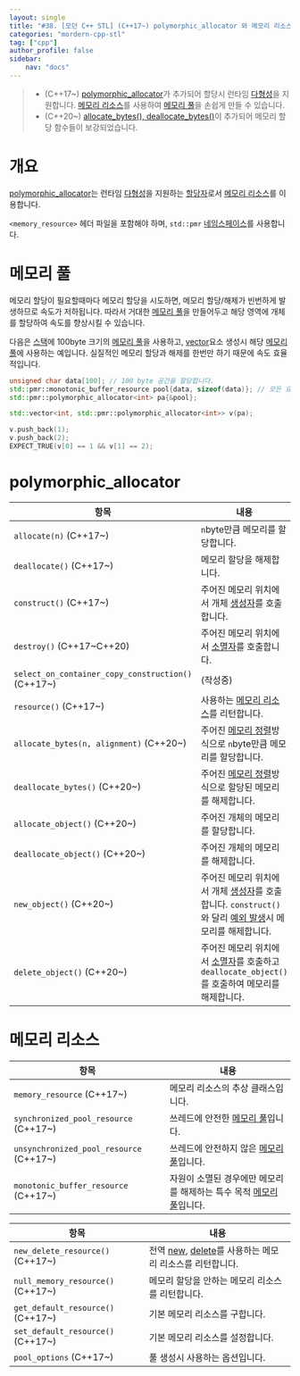 ```yaml
---
layout: single
title: "#38. [모던 C++ STL] (C++17~) polymorphic_allocator 와 메모리 리소스"
categories: "mordern-cpp-stl"
tag: ["cpp"]
author_profile: false
sidebar: 
    nav: "docs"
---
```


> * (C++17~) [polymorphic_allocator](https://tango1202.github.io/mordern-cpp-stl/mordern-cpp-stl-polymorphic_allocator/)가 추가되어 할당시 런타임 [다형성](https://tango1202.github.io/legacy-cpp-oop/legacy-cpp-oop-polymorphism/)을 지원합니다. [메모리 리소스](https://tango1202.github.io/mordern-cpp-stl/mordern-cpp-stl-polymorphic_allocator/#%EB%A9%94%EB%AA%A8%EB%A6%AC-%EB%A6%AC%EC%86%8C%EC%8A%A4)를 사용하여 [메모리 풀](https://tango1202.github.io/mordern-cpp-stl/mordern-cpp-stl-polymorphic_allocator/#%EB%A9%94%EB%AA%A8%EB%A6%AC-%ED%92%80)을 손쉽게 만들 수 있습니다.
> * (C++20~) [allocate_bytes(), deallocate_bytes()](https://tango1202.github.io/mordern-cpp-stl/mordern-cpp-stl-polymorphic_allocator/#polymorphic_allocator)이 추가되어 메모리 할당 함수들이 보강되었습니다.

# 개요

[polymorphic_allocator](https://tango1202.github.io/mordern-cpp-stl/mordern-cpp-stl-polymorphic_allocator/)는 런타임 [다형성](https://tango1202.github.io/legacy-cpp-oop/legacy-cpp-oop-polymorphism/)을 지원하는 [할당자](https://tango1202.github.io/mordern-cpp-stl/mordern-cpp-stl-memory/#%ED%95%A0%EB%8B%B9%EC%9E%90)로서 [메모리 리소스](https://tango1202.github.io/mordern-cpp-stl/mordern-cpp-stl-polymorphic_allocator/#%EB%A9%94%EB%AA%A8%EB%A6%AC-%EB%A6%AC%EC%86%8C%EC%8A%A4)를 이용합니다.

`<memory_resource>` 헤더 파일을 포함해야 하며, `std::pmr` [네임스페이스](https://tango1202.github.io/legacy-cpp-guide/legacy-cpp-guide-namespace/)를 사용합니다.

# 메모리 풀

메모리 할당이 필요할때마다 메모리 할당을 시도하면, 메모리 할당/해제가 빈번하게 발생하므로 속도가 저하됩니다. 따라서 거대한 [메모리 풀](https://tango1202.github.io/mordern-cpp-stl/mordern-cpp-stl-polymorphic_allocator/#%EB%A9%94%EB%AA%A8%EB%A6%AC-%ED%92%80)을 만들어두고 해당 영역에 개체를 할당하여 속도를 향상시킬 수 있습니다.

다음은 [스택](https://tango1202.github.io/legacy-cpp-guide/legacy-cpp-guide-memory-segment/#%EC%8A%A4%ED%83%9D)에 100byte 크기의 [메모리 풀](https://tango1202.github.io/mordern-cpp-stl/mordern-cpp-stl-polymorphic_allocator/#%EB%A9%94%EB%AA%A8%EB%A6%AC-%ED%92%80)을 사용하고, [vector](https://tango1202.github.io/legacy-cpp-stl/legacy-cpp-stl-vector/)요소 생성시 해당 [메모리 풀](https://tango1202.github.io/mordern-cpp-stl/mordern-cpp-stl-polymorphic_allocator/#%EB%A9%94%EB%AA%A8%EB%A6%AC-%ED%92%80)에 사용하는 예입니다. 실질적인 메모리 할당과 해제를 한번만 하기 때문에 속도 효율적입니다.

```cpp
unsigned char data[100]; // 100 byte 공간을 할당합니다.
std::pmr::monotonic_buffer_resource pool{data, sizeof(data)}; // 모든 요소가 소멸되면 메모리를 한번에 해제합니다.
std::pmr::polymorphic_allocator<int> pa{&pool};

std::vector<int, std::pmr::polymorphic_allocator<int>> v(pa); 

v.push_back(1); 
v.push_back(2);
EXPECT_TRUE(v[0] == 1 && v[1] == 2); 
```
# polymorphic_allocator 

|항목|내용|
|--|--|
|`allocate(n)` (C++17~)|`n`byte만큼 메모리를 할당합니다.|
|`deallocate()` (C++17~)|메모리 할당을 해제합니다.|
|`construct()` (C++17~)|주어진 메모리 위치에서 개체 [생성자](https://tango1202.github.io/legacy-cpp-oop/legacy-cpp-oop-constructors/)를 호출합니다.|
|`destroy()` (C++17~C++20)|주어진 메모리 위치에서 [소멸자](https://tango1202.github.io/legacy-cpp-oop/legacy-cpp-oop-destructors/)를 호출합니다.|
|`select_on_container_copy_construction()` (C++17~)|(작성중)|
|`resource()` (C++17~)|사용하는 [메모리 리소스](https://tango1202.github.io/mordern-cpp-stl/mordern-cpp-stl-polymorphic_allocator/#%EB%A9%94%EB%AA%A8%EB%A6%AC-%EB%A6%AC%EC%86%8C%EC%8A%A4)를 리턴합니다.|
|`allocate_bytes(n, alignment)` (C++20~)|주어진 [메모리 정렬](https://tango1202.github.io/legacy-cpp-oop/legacy-cpp-oop-member-variable/#%EA%B0%9C%EC%B2%B4-%ED%81%AC%EA%B8%B0%EC%99%80-%EB%A9%94%EB%AA%A8%EB%A6%AC-%EC%A0%95%EB%A0%AC)방식으로 `n`byte만큼 메모리를 할당합니다.|
|`deallocate_bytes()` (C++20~)|주어진 [메모리 정렬](https://tango1202.github.io/legacy-cpp-oop/legacy-cpp-oop-member-variable/#%EA%B0%9C%EC%B2%B4-%ED%81%AC%EA%B8%B0%EC%99%80-%EB%A9%94%EB%AA%A8%EB%A6%AC-%EC%A0%95%EB%A0%AC)방식으로 할당된 메모리를 해제합니다.|
|`allocate_object()` (C++20~)|주어진 개체의 메모리를 할당합니다.|
|`deallocate_object()` (C++20~)|주어진 개체의 메모리를 해제합니다.|
|`new_object()` (C++20~)|주어진 메모리 위치에서 개체 [생성자](https://tango1202.github.io/legacy-cpp-oop/legacy-cpp-oop-constructors/)를 호출합니다. `construct()`와 달리 [예외 발생](https://tango1202.github.io/legacy-cpp-exception/legacy-cpp-exception-mechanism/#%EC%98%88%EC%99%B8-%EB%B0%9C%EC%83%9D%EA%B3%BC-%ED%83%90%EC%A7%80try-catch-throw)시 메모리를 해제합니다.| 
|`delete_object()` (C++20~)|주어진 메모리 위치에서 [소멸자](https://tango1202.github.io/legacy-cpp-oop/legacy-cpp-oop-destructors/)를 호출하고 `deallocate_object()`를 호출하여 메모리를 해제합니다.| 

# 메모리 리소스

|항목|내용|
|--|--|
|`memory_resource` (C++17~)|메모리 리소스의 추상 클래스입니다.| 
|`synchronized_pool_resource` (C++17~)|쓰레드에 안전한 [메모리 풀](https://tango1202.github.io/mordern-cpp-stl/mordern-cpp-stl-polymorphic_allocator/#%EB%A9%94%EB%AA%A8%EB%A6%AC-%ED%92%80)입니다.| 
|`unsynchronized_pool_resource` (C++17~)|쓰레드에 안전하지 않은 [메모리 풀](https://tango1202.github.io/mordern-cpp-stl/mordern-cpp-stl-polymorphic_allocator/#%EB%A9%94%EB%AA%A8%EB%A6%AC-%ED%92%80)입니다.| 
|`monotonic_buffer_resource` (C++17~)|자원이 소멸된 경우에만 메모리를 해제하는 특수 목적 [메모리 풀](https://tango1202.github.io/mordern-cpp-stl/mordern-cpp-stl-polymorphic_allocator/#%EB%A9%94%EB%AA%A8%EB%A6%AC-%ED%92%80)입니다.| 

|항목|내용|
|--|--|
|`new_delete_resource()` (C++17~)|전역 [new](https://tango1202.github.io/legacy-cpp-oop/legacy-cpp-oop-new-delete/#%EA%B0%9C%EC%B2%B4-%EC%83%9D%EC%84%B1%EC%86%8C%EB%A9%B8), [delete](https://tango1202.github.io/legacy-cpp-oop/legacy-cpp-oop-new-delete/#%EA%B0%9C%EC%B2%B4-%EC%83%9D%EC%84%B1%EC%86%8C%EB%A9%B8)를 사용하는 메모리 리소스를 리턴합니다.|
|`null_memory_resource()` (C++17~)|메모리 할당을 안하는 메모리 리소스를 리턴합니다.|
|`get_default_resource()` (C++17~)|기본 메모리 리소스를 구합니다.|
|`set_default_resource()` (C++17~)|기본 메모리 리소스를 설정합니다.| 
|`pool_options` (C++17~)|풀 생성시 사용하는 옵션입니다.|